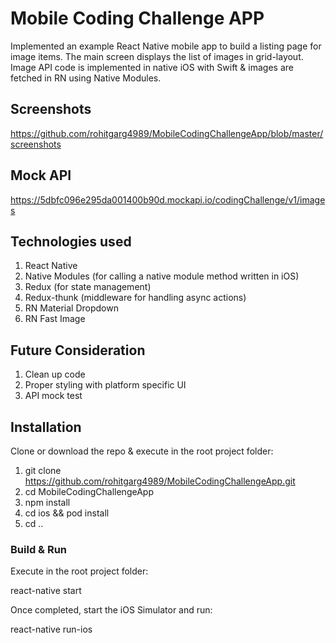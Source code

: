 # Mobile Coding Challenge APP

Implemented an example React Native mobile app to build a listing page for image items. The main screen displays the list of images in grid-layout. 
Image API code is implemented in native iOS with Swift & images are fetched in RN using Native Modules.

## Screenshots

<https://github.com/rohitgarg4989/MobileCodingChallengeApp/blob/master/screenshots>

## Mock API

<https://5dbfc096e295da001400b90d.mockapi.io/codingChallenge/v1/images>

## Technologies used

1. React Native
2. Native Modules (for calling a native module method written in iOS)
3. Redux (for state management)
4. Redux-thunk (middleware for handling async actions)
5. RN Material Dropdown
6. RN Fast Image

## Future Consideration

1. Clean up code
2. Proper styling with platform specific UI
3. API mock test

## Installation

Clone or download the repo & execute in the root project folder:

1. git clone <https://github.com/rohitgarg4989/MobileCodingChallengeApp.git>
2. cd MobileCodingChallengeApp
3. npm install
4. cd ios && pod install
5. cd ..

### Build & Run

Execute in the root project folder:

react-native start

Once completed, start the iOS Simulator and run:

react-native run-ios
